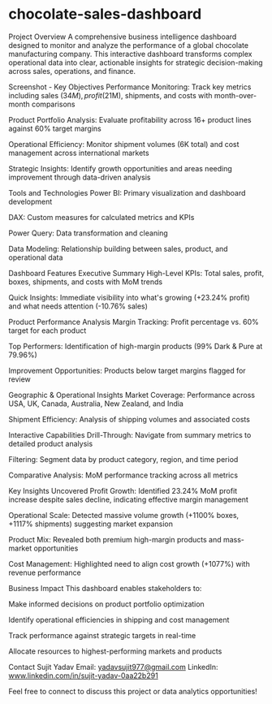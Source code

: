 # chocolate-sales-dashboard

Project Overview
A comprehensive business intelligence dashboard designed to monitor and analyze the performance of a global chocolate manufacturing company. This interactive dashboard transforms complex operational data into clear, actionable insights for strategic decision-making across sales, operations, and finance.

Screenshot - 
Key Objectives
Performance Monitoring: Track key metrics including sales ($34M), profit ($21M), shipments, and costs with month-over-month comparisons

Product Portfolio Analysis: Evaluate profitability across 16+ product lines against 60% target margins

Operational Efficiency: Monitor shipment volumes (6K total) and cost management across international markets

Strategic Insights: Identify growth opportunities and areas needing improvement through data-driven analysis

Tools and Technologies
Power BI: Primary visualization and dashboard development

DAX: Custom measures for calculated metrics and KPIs

Power Query: Data transformation and cleaning

Data Modeling: Relationship building between sales, product, and operational data

Dashboard Features
Executive Summary
High-Level KPIs: Total sales, profit, boxes, shipments, and costs with MoM trends

Quick Insights: Immediate visibility into what's growing (+23.24% profit) and what needs attention (-10.76% sales)

Product Performance Analysis
Margin Tracking: Profit percentage vs. 60% target for each product

Top Performers: Identification of high-margin products (99% Dark & Pure at 79.96%)

Improvement Opportunities: Products below target margins flagged for review

Geographic & Operational Insights
Market Coverage: Performance across USA, UK, Canada, Australia, New Zealand, and India

Shipment Efficiency: Analysis of shipping volumes and associated costs

Interactive Capabilities
Drill-Through: Navigate from summary metrics to detailed product analysis

Filtering: Segment data by product category, region, and time period

Comparative Analysis: MoM performance tracking across all metrics

Key Insights Uncovered
Profit Growth: Identified 23.24% MoM profit increase despite sales decline, indicating effective margin management

Operational Scale: Detected massive volume growth (+1100% boxes, +1117% shipments) suggesting market expansion

Product Mix: Revealed both premium high-margin products and mass-market opportunities

Cost Management: Highlighted need to align cost growth (+1077%) with revenue performance

Business Impact
This dashboard enables stakeholders to:

Make informed decisions on product portfolio optimization

Identify operational efficiencies in shipping and cost management

Track performance against strategic targets in real-time

Allocate resources to highest-performing markets and products

Contact
Sujit Yadav
Email: yadavsujit977@gmail.com
LinkedIn: www.linkedin.com/in/sujit-yadav-0aa22b291

Feel free to connect to discuss this project or data analytics opportunities!
